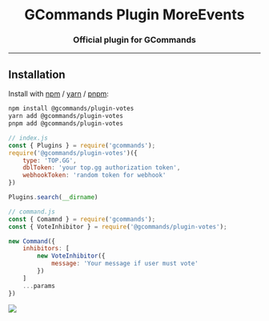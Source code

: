 <div align="center">
    <h1>GCommands Plugin MoreEvents</h1>
    <h3>Official plugin for GCommands</h3>
</div>

---

## Installation

Install with [npm](https://www.npmjs.com/) / [yarn](https://yarnpkg.com) / [pnpm](https://pnpm.js.org/):

```sh
npm install @gcommands/plugin-votes
yarn add @gcommands/plugin-votes
pnpm add @gcommands/plugin-votes
```

```js
// index.js
const { Plugins } = require('gcommands');
require('@gcommands/plugin-votes')({
    type: 'TOP.GG',
    dblToken: 'your top.gg authorization token',
    webhookToken: 'random token for webhook'
})

Plugins.search(__dirname)

// command.js
const { Comamnd } = require('gcommands');
const { VoteInhibitor } = require('@gcommands/plugin-votes');

new Command({
    inhibitors: [
        new VoteInhibitor({
            message: 'Your message if user must vote'
        })
    ]
    ...params
})
```

![](https://camo.githubusercontent.com/de589c73a4a72f855b595407134d890551d32b77fdd17b28409815b0c656ee2e/68747470733a2f2f692e696d6775722e636f6d2f77466c703448672e706e67)